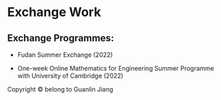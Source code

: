 # Exchange Work

## Exchange Programmes:
- Fudan Summer Exchange (2022)

- One-week Online Mathematics for Engineering Summer Programme with University of Cambridge (2022)



Copyright © belong to Guanlin Jiang
